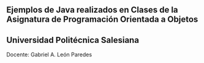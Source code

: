 ## Ejemplos de Java realizados en Clases de la Asignatura de Programación Orientada a Objetos
## Universidad Politécnica Salesiana
Docente: Gabriel A. León Paredes
